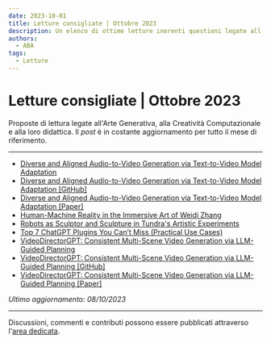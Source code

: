```yaml
---
date: 2023-10-01
title: Letture consigliate | Ottobre 2023
description: Un elenco di ottime letture inerenti questioni legate all'Arte Generatività, alla Creatività Computazionale e alla loro didattica (ottobre 2023). 
authors: 
  - ABA
tags:
  - Letture
---
```

 
# Letture consigliate | Ottobre 2023

Proposte di lettura legate all'Arte Generativa, alla Creatività Computazionale e alla loro didattica. Il _post_ è in costante aggiornamento per tutto il mese di riferimento.
 <!-- more -->
---

- [Diverse and Aligned Audio-to-Video Generation via Text-to-Video Model Adaptation](https://pages.cs.huji.ac.il/adiyoss-lab/TempoTokens/)
- [Diverse and Aligned Audio-to-Video Generation via Text-to-Video Model Adaptation [GitHub]](https://github.com/guyyariv/TempoTokens)
- [Diverse and Aligned Audio-to-Video Generation via Text-to-Video Model Adaptation [Paper]](https://arxiv.org/abs/2309.16429)
- [Human-Machine Reality in the Immersive Art of Weidi Zhang](https://derivative.ca/community-post/human-machine-reality-immersive-art-weidi-zhang/68201)
- [Robots as Sculptor and Sculpture in Tundra's Artistic Experiments](https://derivative.ca/community-post/robots-sculptor-and-sculpture-tundras-artistic-experiments/68114)
- [Top 7 ChatGPT Plugins You Can’t Miss (Practical Use Cases)](https://medium.com/@eldatero/top-7-chatgpt-plugins-you-cant-miss-practical-use-cases-25c4e4e2f974)
- [VideoDirectorGPT: Consistent Multi-Scene Video Generation via LLM-Guided Planning](https://videodirectorgpt.github.io/)
- [VideoDirectorGPT: Consistent Multi-Scene Video Generation via LLM-Guided Planning [GitHub]](https://github.com/HL-hanlin/VideoDirectorGPT)
- [VideoDirectorGPT: Consistent Multi-Scene Video Generation via LLM-Guided Planning [Paper]](https://arxiv.org/abs/2309.15091)

_Ultimo aggiornamento: 08/10/2023_

---

Discussioni, commenti e contributi possono essere pubblicati attraverso l'[area dedicata](https://github.com/orgs/ABA-Sironi-Codex/discussions).